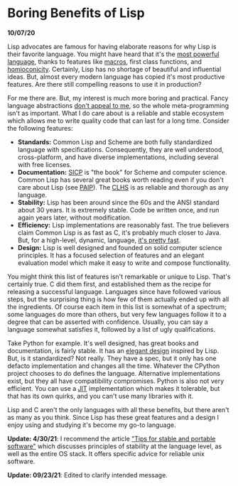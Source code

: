 Boring Benefits of Lisp
=======================

**10/07/20**

Lisp advocates are famous for having elaborate reasons for why Lisp is their favorite language.
You might have heard that it's the [most powerful language][0],
thanks to features like [macros][1], first class functions, and [homioconicity][2].
Certainly, Lisp has no shortage of beautiful and influential ideas.
But, almost every modern language has copied it's most productive features.
Are there still compelling reasons to use it in production?

For me there are. But, my interest is much more boring and practical.
Fancy language abstractions [don't appeal to me][5],
so the whole meta-programming isn't as important.
What I do care about is a reliable and stable ecosystem which
allows me to write quality code that can last for a long time.
Consider the following features:

- **Standards:** Common Lisp and Scheme are both fully standardized language with specifications.
   Consequently, they are well understood, cross-platform, and have diverse implementations,
    including several with free licenses.
- **Documentation:**  [SICP][sicp] is "the book" for Scheme and computer science.
    Common Lisp has several great books worth reading even if you don't care about Lisp (see [PAIP][paip]).
    The [CLHS][clhs] is as reliable and thorough as any language.
- **Stability:** Lisp has been around since the 60s and the ANSI standard about 30 years.
    It is extremely stable. Code be written once, and run again years later, without modification.
- **Efficiency:** Lisp implementations are reasonably fast.
    The true believers claim Common Lisp is as fast as C,
    it's probably much closer to Java.
    But, for a high-level, dynamic, language, [it's pretty fast][lisp-benchmark].
- **Design:** Lisp is well designed and founded on solid computer science principles.
  It has a focused selection of features and an elegant evaluation model which make it easy to
  write and compose functionality.

You might think this list of features isn't remarkable or unique to Lisp.
That's certainly true.
C did them first, and established them as the recipe for releasing a successful language.
Languages since have followed various steps, but the surprising thing
is how few of them actually ended up with all the ingredients.
Of course each item in this list is somewhat of a spectrum; some languages do more than others,
but very few languages follow it to a degree that can be asserted with confidence.
Usually, you can say a language somewhat satisfies it, followed by a list of ugly qualifications.

Take Python for example. It's well designed, has great books and documentation, is fairly stable.
It has an [elegant design][norvig-python] inspired by Lisp.
But, is it standardized? Not really. They have a spec, but it only has one defacto implementation
and changes all the time.
Whatever the CPython project chooses to do defines the language.
Alternative implementations exist, but they all have compatibility compromises.
Python is also not very efficient.
You can use a [JIT][pypy] implementation which makes it tolerable,
but that has its own quirks, and you can't use many libraries with it.

Lisp and C aren't the only languages with all these benefits,
but there aren't as many as you think.
Since Lisp has these great features and a design I enjoy using and studying
it's become my go-to language.

**Update: 4/30/21**: I recommend the article ["Tips for stable and portable software"][begriff-stable] which discusses principles of stability at the language level, as well as the entire OS stack. It offers
specific advice for reliable unix software.

**Update: 09/23/21**: Edited to clarify intended message.

[0]: http://www.paulgraham.com/avg.html
[1]: http://gigamonkeys.com/book/macros-defining-your-own.html
[2]: https://en.wikipedia.org/wiki/Homoiconicity
[norvig-python]: https://norvig.com/python-lisp.html
[lisp-benchmark]: https://benchmarksgame-team.pages.debian.net/benchmarksgame/fastest/lisp.html
[5]: https://www.jmeiners.com/think-in-math/
[pypy]: https://www.pypy.org
[begriff-stable]: https://begriffs.com/posts/2020-08-31-portable-stable-software.html
[clhs]: http://www.lispworks.com/documentation/lw50/CLHS/Front/index.htm
[paip]: https://github.com/norvig/paip-lisp/
[sicp]: https://mitpress.mit.edu/sites/default/files/sicp/full-text/book/book.html
